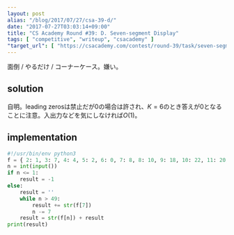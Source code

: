 ```yaml
---
layout: post
alias: "/blog/2017/07/27/csa-39-d/"
date: "2017-07-27T03:03:14+09:00"
title: "CS Academy Round #39: D. Seven-segment Display"
tags: [ "competitive", "writeup", "csacademy" ]
"target_url": [ "https://csacademy.com/contest/round-39/task/seven-segment-display/" ]
---
```


面倒 / やるだけ / コーナーケース。嫌い。

## solution

自明。leading zerosは禁止だが$0$の場合は許され、$K = 6$のとき答えが$0$となることに注意。入出力などを気にしなければ$O(1)$。

## implementation

``` python
#!/usr/bin/env python3
f = { 2: 1, 3: 7, 4: 4, 5: 2, 6: 0, 7: 8, 8: 10, 9: 18, 10: 22, 11: 20, 12: 28, 13: 68, 14: 88, 15: 108, 16: 188, 17: 200, 18: 208, 19: 288, 20: 688, 21: 888, 22: 1088, 23: 1888, 24: 2008, 25: 2088, 26: 2888, 27: 6888, 28: 8888, 29: 10888, 30: 18888, 31: 20088, 32: 20888, 33: 28888, 34: 68888, 35: 88888, 36: 108888, 37: 188888, 38: 200888, 39: 208888, 40: 288888, 41: 688888, 42: 888888, 43: 1088888, 44: 1888888, 45: 2008888, 46: 2088888, 47: 2888888, 48: 6888888, 49: 8888888, }
n = int(input())
if n <= 1:
    result = -1
else:
    result = ''
    while n > 49:
        result += str(f[7])
        n -= 7
    result = str(f[n]) + result
print(result)
```
